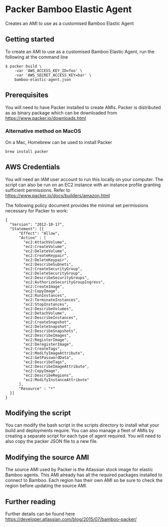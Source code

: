 # Packer Bamboo Elastic Agent

Creates an AMI to use as a customised Bamboo Elastic Agent 

## Getting started

To create an AMI to use as a customised Bamboo Elastic Agent, run the following at the command line 

```
$ packer build \
    -var 'AWS_ACCESS_KEY_ID=foo' \
    -var 'AWS_SECRET_ACCESS_KEY=bar' \
    bamboo-elastic-agent.json
```

## Prerequisites

You will need to have Packer installed to create AMIs. Packer is distributed as as binary package which
can be downloaded from https://www.packer.io/downloads.html

### Alternative method on MacOS

On a Mac, Homebrew can be used to install Packer

```
brew install packer
```  

## AWS Credentials

You will need an IAM user account to run this locally on your computer. The script can also be run on an EC2
instance with an instance profile granting sufficient permissions. Refer to https://www.packer.io/docs/builders/amazon.html

The following policy document provides the minimal set permissions necessary for Packer to work:

```
{
  "Version": "2012-10-17",
  "Statement": [{
      "Effect": "Allow",
      "Action" : [
        "ec2:AttachVolume",
        "ec2:CreateVolume",
        "ec2:DeleteVolume",
        "ec2:CreateKeypair",
        "ec2:DeleteKeypair",
        "ec2:DescribeSubnets",
        "ec2:CreateSecurityGroup",
        "ec2:DeleteSecurityGroup",
        "ec2:DescribeSecurityGroups",
        "ec2:AuthorizeSecurityGroupIngress",
        "ec2:CreateImage",
        "ec2:CopyImage",
        "ec2:RunInstances",
        "ec2:TerminateInstances",
        "ec2:StopInstances",
        "ec2:DescribeVolumes",
        "ec2:DetachVolume",
        "ec2:DescribeInstances",
        "ec2:CreateSnapshot",
        "ec2:DeleteSnapshot",
        "ec2:DescribeSnapshots",
        "ec2:DescribeImages",
        "ec2:RegisterImage",
        "ec2:DeregisterImage",
        "ec2:CreateTags",
        "ec2:ModifyImageAttribute",
        "ec2:GetPasswordData",
        "ec2:DescribeTags",
        "ec2:DescribeImageAttribute",
        "ec2:CopyImage",
        "ec2:DescribeRegions",
        "ec2:ModifyInstanceAttribute"
      ],
      "Resource" : "*"
  }]
}
```

## Modifying the script

You can modify the bash script in the scripts directory to install what your build and deployments require. You
can also manage a fleet of AMIs by creating a separate script for each type of agent required. You will need
to also copy the packer JSON file to a new file.

## Modifying the source AMI

The source AMI used by Packer is the Atlassian stock image for elastic Bamboo agents. This AMI already has all
the required packages installed to connect to Bamboo. Each region has their own AMI so be sure to check the
region before updating the source AMI.

## Further reading

Further details can be found here https://developer.atlassian.com/blog/2015/07/bamboo-packer/ 
